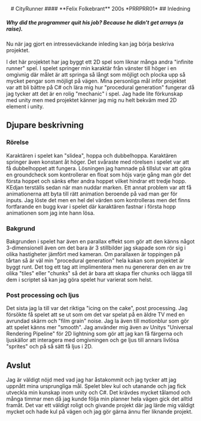 <p align="center">
# CityRunner
#### **Felix Folkebrant** 200s *PRRPRR01*
## Inledning
</p>

##### *Why did the programmer quit his job? Because he didn't get arrays (a raise).* 
Nu när jag gjort en intresseväckande inleding kan jag börja beskriva projektet.

I det här projektet har jag byggt ett 2D spel som liknar många andra "infinite runner" spel. I spelet springer min karaktär från vänster till höger i en omgivnig där målet är att springa så långt som möjligt och plocka upp så mycket pengar som möjligt på vägen. Mina personliga mål inför projektet var att bli bättre på C# och lära mig hur "procedural generation" fungerar då jag tycker att det är en rolig "mechanic" i spel. Jag hade lite förkunskap med unity men med projektet känner jag mig nu helt bekväm med 2D element i unity. 

## Djupare beskrivning

### Rörelse
Karaktären i spelet kan "slidea", hoppa och dubbelhoppa. Karaktären springer även konstant åt höger. Det svåraste med rörelsen i spelet var att få dubbelhoppet att fungera. Lösningen jag hamnade på tillslut var att göra en groundcheck som kontrollerar en float som höjs varje gång man gör det första hoppet och sänks efter andra hoppet vilket hindrar ett tredje hopp. KEdjan terställs sedan när man nuddar marken. Ett annat problem var att få animationerna att byta till rätt animation beroende på vad man ger för inputs. Jag löste det men en hel del värden som kontrolleras men det finns fortfarande en bugg kvar i spelet där karaktären fastnar i första hopp animationen som jag inte hann lösa.
### Bakgrund
Bakgrunden i spelet har även en parallax effekt som gör att den känns något 3-dimensionell även om det bara är 3 stillbilder jag skapade som rör sig i olika hastigheter jämfört med kameran. Om parallaxen är toppingen på tårtan så är väl min "procedural generation" hela kakan som projektet är byggt runt. Det tog ett tag att implimentera men nu genererar den en av tre olika "tiles" eller "chunks" så det är bara att skapa fler chunks och lägga till dem i scriptet så kan jag göra spelet hur varierat som helst. 


### Post processing och ljus
Det sista jag la till var det riktiga "icing on the cake", post processing. Jag försökte få spelet att se ut som om det var spelat på en äldre TV med en avrundad skärm och "film grain" noise. Jag la även till motionblur som gör att spelet känns mer "smooth". Jag använder mig även av Unitys "Universal Rendering Pipeline" för 2D lightning som gör att jag kan få färgerna och ljuskällor att interagera med omgivningen och ge ljus till annars livlösa "sprites" och på så sätt få ljus i 2D. 

## Avslut

Jag är väldigt nöjd med vad jag har åstakommit och jag tycker att jag uppnått mina ursprungliga mål. Spelet blev kul och utanande och jag fick utveckla min kunskap inom unity och C#. Det krävdes mycket tålamod och många timmar men då jag kunde följa min planner hela vägen gick det alltid framåt. Det var ett väldigt roligt och givande projekt där jag lärde mig väldigt mycket och hade kul på vägen och jag gör gärna ännu fler liknande projekt. 
